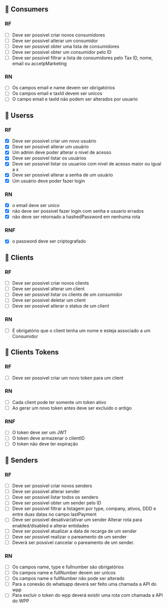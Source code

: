
## :pushpin: Consumers
  ### RF
  - [ ] Deve ser possivel criar novos consumidores
  - [ ] Deve ser possivel alterar um consumidor
  - [ ] Deve ser possivel obter uma lista de consumidores
  - [ ] Deve ser possivel obter um consumidor pelo ID
  - [ ] Deve ser possivel filtrar a lista de consumidores pelo
          Tax ID, nome, email ou accetpMarketing

  ### RN
  - [ ] Os campos email e name devem ser obrigatórios
  - [ ] Os campos email e taxId devem ser unicos
  - [ ] O campo email e taxId não podem ser alterados por usuario

## :pushpin: Userss
  ### RF
  - [x] Deve ser possivel criar um novo usuário
  - [x] Deve ser possivel alterar um usuário
  - [x] Um admin deve poder alterar o nivel de acesso
  - [x] Deve ser possivel listar os usuários
  - [x] Deve ser possivel listar os usuarios com nivel de acesso maior ou igual a x
  - [x] Deve ser possivel alterar a senha de um usuário
  - [x] Um usuário deve poder fazer login

  ### RN
  - [x] o email deve ser unico
  - [x] não deve ser possivel fazer login com senha e usuario errados
  - [x] não deve ser retornado a hashedPassword em nenhuma rota

  ### RNF
  - [x] o password deve ser criptografado

## :pushpin: Clients
  ### RF
  - [ ] Deve ser possivel criar novos clients
  - [ ] Deve ser possivel alterar um client
  - [ ] Deve ser possivel listar os clients de um consumidor
  - [ ] Deve ser possivel deletar um client
  - [ ] Deve ser possivel alterar o status de um client

  ### RN
  - [ ] É obrigatório que o client tenha um nome e esteja associado a um Consumidor

## :pushpin: Clients Tokens
  ### RF
  - [ ] Deve ser possivel criar um novo token para um client

  ### RN
  - [ ] Cada client pode ter somente um token ativo
  - [ ] Ao gerar um novo token antes deve ser excluido o antigo

  ### RNF
  - [ ] O token deve ser um JWT
  - [ ] O token deve armazenar o clientID
  - [ ] O token não deve ter expiração

## :pushpin: Senders
  ### RF
  - [ ] Deve ser possivel criar novos senders
  - [ ] Deve ser possivel alterar sender
  - [ ] Deve ser possivel listar todos os senders
  - [ ] Deve ser possivel obter um sender pelo ID
  - [ ] Deve ser possivel filtrar a listagem por type, company, ativos, DDD e entre
        duas datas no campo lastPayment
  - [ ] Deve ser possivel desativar/ativar um sender
        Alterar rota para enabled/disabled e alterar entidades
  - [ ] Deve ser possivel atualizar a data de recarga de um sender
  - [ ] Deve ser possivel realizar o pareamento de um sender
  - [ ] Deverá ser possivel cancelar o pareamento de um sender.

  ### RN
  - [ ] Os campos name, type e fullnumber são obrigatórios
  - [ ] Os campos name e fullNumber devem ser unicos
  - [ ] Os campos name e fullNumber não pode ser alterado
  - [ ] Para a conexão do whatsapp deverá ser feito uma chamada a API do wpp
  - [ ] Para excluir o token do wpp deverá existir uma rota com chamada a API do WPP